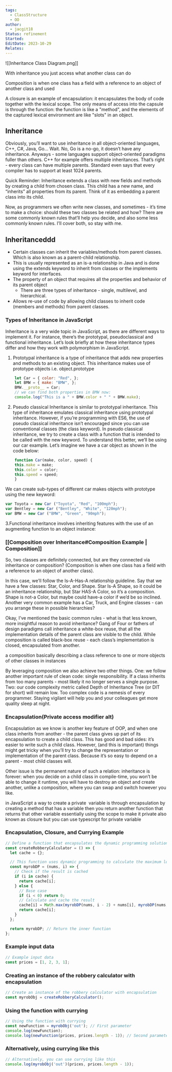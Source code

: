 ```yaml
---
tags:
  - ClassStructure
  - OO
author:
  - jacgit18
Status: refinement
Started: 
EditDate: 2023-10-29
Relates:
---
```

![[Inheritance Class Diagram.png]]


With inheritance you just access what another class can do

Composition is when one class has a field with a reference to an object of another class and used

A closure is an example of encapsulation: it encapsulates the body of code together with the lexical scope. The only means of access into the capsule is through the function: the function is like a "method", and the elements of the captured lexical environment are like "slots" in an object.

## Inheritance

Obviously, you’ll want to use inheritance in all object-oriented languages, C++, C#, Java, Go… Wait. No, Go is a no-go, it doesn’t have any inheritance. Anyways - some languages support object-oriented paradigms fuller than others. C++ for example offers multiple inheritances. That’s right - every class can have multiple parents. Standard even says that every compiler has to support at least 1024 parents.

Quick Reminder: Inheritance extends a class with new fields and methods by creating a child from chosen class. This child has a new name, and “inherits” all properties from its parent. Think of it as embedding a parent class into its child.

Now, as programmers we often write new classes, and sometimes - it’s time to make a choice: should these two classes be related and how? There are some commonly known rules that’ll help you decide, and also some less commonly known rules. I’ll cover both, so stay with me.

## Inheritanceddd

  - Certain classes can inherit the variables/methods from parent classes. Which is also known as a parent-child relationship.
  - This is usually represented as an is-a relationship in Java and is done using the extends keyword to inherit from classes or the implements keyword for interfaces.
  - The property of an object that requires all the properties and behavior of its parent object
    - There are three types of inheritance - single, multilevel, and hierarchical.
  - Allows re-use of code by allowing child classes to inherit code (members and methods) from parent classes.



### Types of Inheritance in JavaScript

Inheritance is a very wide topic in JavaScript, as there are different ways to implement it. For instance, there’s the prototypal, pseudoclassical and functional inheritance. Let’s look briefly at how these inheritance types differ and how they work with polymorphism in JavaScript.

1. Prototypal inheritance is a type of inheritance that adds new properties and methods to an existing object. This inheritance makes use of prototype objects i.e. object.prototype

```javascript
	let Car = { color: "Red", }; 
	let BMW = { make: "BMW", }; 
	BMW.__proto__ = Car; 
	// we can find both properties in BMW now: 
	console.log("This is a " + BMW.color + " " + BMW.make);
```
2. Pseudo classical Inheritance is similar to prototypal inheritance. This type of inheritance emulates classical inheritance using prototypal inheritance. However, if you’re programming with ES6, the use of pseudo classical inheritance isn’t encouraged since you can use conventional classes (the class keyword). In pseudo classical inheritance, we try to create a class with a function that is intended to be called with the new keyword. To understand this better, we’ll be using our car example. Let’s imagine we have a car object as shown in the code below:
```javascript
	function Car(make, color, speed) { 
	this.make = make; 
	this.color = color; 
	this.speed = speed; 
	}
```

We can create sub-types of different car makes objects with prototype using the new keyword:

```javascript
var Toyota = new Car ("Toyota", "Red", "100mph");
var Bentley = new Car ("Bentley", "White", "120mph");
var BMW = new Car ("BMW", "Green", "90mph");
```

3.Functional inheritance involves inheriting features with the use of an augmenting function to an object instance:

### [[Composition over Inheritance#Composition Example | Composition]]

So, two classes are definitely connected, but are they connected via inheritance or composition? (Composition is when one class has a field with a reference to an object of another class).

In this case, we’ll follow the Is-A-Has-A relationship guideline. Say that we have a few classes: Star, Color, and Shape. Star Is-A Shape, so it could be an inheritance relationship, but Star HAS-A Color, so it’s a composition. Shape is not-a Color, but maybe could have-a color if we’d be so inclined. Another very common example has a Car, Truck, and Engine classes - can you arrange these in possible hierarchies?

Okay, I’ve mentioned the basic common rules - what is that less known, more insightful reason to avoid inheritance? Gang of Four or fathers of design paradigms call inheritance a white-box reuse, that all the implementation details of the parent class are visible to the child. While composition is called black-box reuse - each class’s implementation is closed, encapsulated from another.

a composition basically describing a class reference to one or more objects of other classes in instances

By leveraging composition we also achieve two other things. One: we follow another important rule of clean code: single responsibility. If a class inherits from too many parents - most likely it no longer serves a single purpose. Two: our code complexity metric called Depth of Inheritance Tree (or DIT for short) will remain low. Too complex code is a nemesis of every programmer. Staying vigilant will help you and your colleagues get more quality sleep at night.

### Encapsulation(Private access modifier alt)

Encapsulation as we know is another key feature of OOP, and when one class inherits from another - the parent class gives up part of its encapsulation to create a child class. This has good and bad sides: it’s easier to write such a child class. However, (and this is important) things might get tricky when you’ll try to change the representation or implementation of the parent class. Because it’s so easy to depend on a parent - most child classes will.

Other issue is the permanent nature of such a relation: inheritance is forever: when you decide on a child class in compile-time, you won’t be able to change it runtime, you will have to destroy an object and create another, unlike a composition, where you can swap and switch however you like.

in JavaScript a way to create a private  variable is through encapsulation by creating a method that has a variable then you return another function that returns that other variable essentially using the scope to make it private also known as closure but you can use typescript for private variable





### Encapsulation, Closure, and Currying Example

```javascript
// Define a function that encapsulates the dynamic programming solution
const createRobberyCalculator = () => {
  let cache = {};

  // This function uses dynamic programming to calculate the maximum loot
  const myrobDP = (nums, i) => {
    // Check if the result is cached
    if (i in cache) {
      return cache[i];
    } else {
      // Base case
      if (i < 0) return 0;
      // Calculate and cache the result
      cache[i] = Math.max(myrobDP(nums, i - 2) + nums[i], myrobDP(nums, i - 1));
      return cache[i];
    }
  };

  return myrobDP; // Return the inner function
};
```

### Example input data

```javascript
// Example input data
const prices = [1, 2, 3, 1];
```

### Creating an instance of the robbery calculator with encapsulation

```javascript
// Create an instance of the robbery calculator with encapsulation
const myrobObj = createRobberyCalculator();
```

### Using the function with currying

```javascript
// Using the function with currying
const newFunction = myrobObj('out'); // First parameter
console.log(newFunction);
console.log(newFunction(prices, prices.length - 1)); // Second parameter
```

### Alternatively, using currying like this

```javascript
// Alternatively, you can use currying like this
console.log(myrobObj('out')(prices, prices.length - 1));
```



  
 